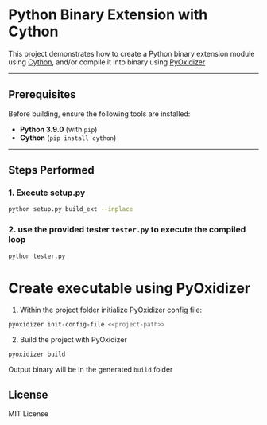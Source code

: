 # Python Binary Extension with Cython

This project demonstrates how to create a Python binary extension module using [Cython](https://cython.org), and/or compile it into binary using [PyOxidizer](https://github.com/indygreg/PyOxidizer)

---

## Prerequisites

Before building, ensure the following tools are installed:

* **Python 3.9.0** (with `pip`)
* **Cython** (`pip install cython`)

---

## Steps Performed

### 1. Execute setup.py

```bash
python setup.py build_ext --inplace
```

### 2. use the provided tester `tester.py` to execute the compiled loop
```bash
python tester.py
```

# Create executable using PyOxidizer

1. Within the project folder initialize PyOxidizer config file:
```bash
pyoxidizer init-config-file <<project-path>>
```
2. Build the project with PyOxidizer
```bash
pyoxidizer build
```

Output binary will be in the generated `build` folder

## License

MIT License
